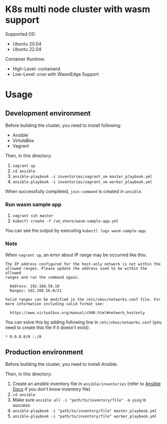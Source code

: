 # K8s multi node cluster with wasm support

Supported OS:
- Ubuntu 20.04
- Ubuntu 22.04

Container Runtime:
- High-Level: containerd
- Low-Level: crun with WasmEdge Support

# Usage

## Development environment

Before building the cluster, you need to install following:

- Ansible
- VirtulaBox
- Vagrant

Then, in this directory:

1. `vagrant up`
2. `cd ansible`
3. `ansible-playbook -i inventories/vagrant_vm master_playbook.yml`
4. `ansible-playbook -i inventories/vagrant_vm worker_playbook.yml`

When successfully completed, `join-command` is created in `ansible`.

### Run wasm sample app

1. `vagrant ssh master`
2. `kubectl create -f /vm_share/wasm-sample-app.yml`

You can see the output by executing `kubectl logs wasm-sample-app`.

### Note

When `vagrant up`, an error about IP range may be occurred like this:

```
The IP address configured for the host-only network is not within the
allowed ranges. Please update the address used to be within the allowed
ranges and run the command again.

  Address: 192.168.50.10
  Ranges: 192.168.56.0/21

Valid ranges can be modified in the /etc/vbox/networks.conf file. For
more information including valid format see:

  https://www.virtualbox.org/manual/ch06.html#network_hostonly
```
You can solve this by adding following line in `/etc/vbox/networks.conf` (you need to create this file if it doesn't exist):

`* 0.0.0.0/0 ::/0`

## Production environment

Before building the cluster, you need to install Ansible.

Then, in this directory:

1. Create an ansible inventory file in `ansible/inventories` (refer to [Ansible Docs] if you don't know inventory file)
3. `cd ansible`
4. Make sure `ansible all -i "path/to/inventory/file" -m ping` is success
5. `ansible-playbook -i "path/to/inventory/file" master_playbook.yml`
6. `ansible-playbook -i "path/to/inventory/file" worker_playbook.yml`


[Ansible Docs]: https://docs.ansible.com/ansible/latest/user_guide/intro_inventory.html
